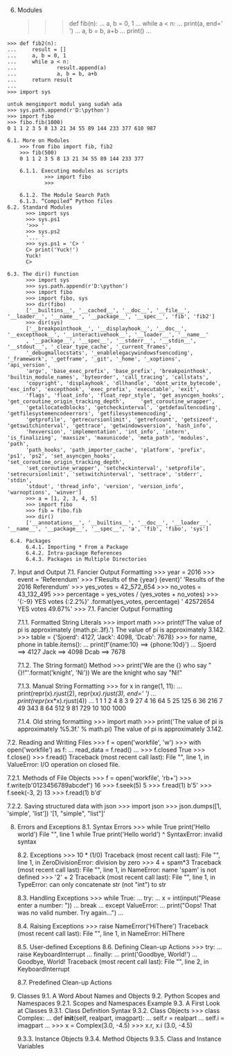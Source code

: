   6. Modules
        >>> def fib(n):
        ...     a, b = 0, 1
        ...     while a < n:
        ...             print(a, end=' ')
        ...             a, b = b, a+b
        ...     print()
        ...
        
    >>> def fib2(n):
    ...     result = []
    ...     a, b = 0, 1
    ...     while a < n:
    ...             result.append(a)
    ...             a, b = b, a+b
    ...     return result
    ...
    >>> import sys
    
    untuk mengimport modul yang sudah ada 
    >>> sys.path.append(r'D:\python')
    >>> import fibo
    >>> fibo.fib(1000)
    0 1 1 2 3 5 8 13 21 34 55 89 144 233 377 610 987
    
    6.1. More on Modules
        >>> from fibo import fib, fib2
        >>> fib(500)
        0 1 1 2 3 5 8 13 21 34 55 89 144 233 377
        
        6.1.1. Executing modules as scripts
                >>> import fibo
                >>>

        6.1.2. The Module Search Path
        6.1.3. “Compiled” Python files
    6.2. Standard Modules
          >>> import sys
          >>> sys.ps1
          '>>> '
          >>> sys.ps2
          '... '
          >>> sys.ps1 = 'C> '
          C> print('Yuck!')
          Yuck!
          C>
          
    6.3. The dir() Function
          >>> import sys
          >>> sys.path.append(r'D:\python')
          >>> import fibo
          >>> import fibo, sys
          >>> dir(fibo)
          ['__builtins__', '__cached__', '__doc__', '__file__', '__loader__', '__name__', '__package__', '__spec__', 'fib', 'fib2']
          >>> dir(sys)
          ['__breakpointhook__', '__displayhook__', '__doc__', '__excepthook__', '__interactivehook__', '__loader__', '__name__'
          , '__package__', '__spec__', '__stderr__', '__stdin__', '__stdout__', '_clear_type_cache', '_current_frames', 
          '_debugmallocstats', '_enablelegacywindowsfsencoding', '_framework', '_getframe', '_git', '_home', '_xoptions', 'api_version',
          'argv', 'base_exec_prefix', 'base_prefix', 'breakpointhook', 'builtin_module_names', 'byteorder', 'call_tracing', 'callstats',
          'copyright', 'displayhook', 'dllhandle', 'dont_write_bytecode', 'exc_info', 'excepthook', 'exec_prefix', 'executable', 'exit',
          'flags', 'float_info', 'float_repr_style', 'get_asyncgen_hooks', 'get_coroutine_origin_tracking_depth',     'get_coroutine_wrapper',
          'getallocatedblocks', 'getcheckinterval', 'getdefaultencoding', 'getfilesystemencodeerrors', 'getfilesystemencoding',
          'getprofile', 'getrecursionlimit', 'getrefcount', 'getsizeof', 'getswitchinterval', 'gettrace', 'getwindowsversion', 'hash_info',
          'hexversion', 'implementation', 'int_info', 'intern', 'is_finalizing', 'maxsize', 'maxunicode', 'meta_path', 'modules', 'path',
          'path_hooks', 'path_importer_cache', 'platform', 'prefix', 'ps1', 'ps2', 'set_asyncgen_hooks', 'set_coroutine_origin_tracking_depth',
          'set_coroutine_wrapper', 'setcheckinterval', 'setprofile', 'setrecursionlimit', 'setswitchinterval', 'settrace', 'stderr', 'stdin',
          'stdout', 'thread_info', 'version', 'version_info', 'warnoptions', 'winver']
          >>> a = [1, 2, 3, 4, 5]
          >>> import fibo
          >>> fib = fibo.fib
          >>> dir()
          ['__annotations__', '__builtins__', '__doc__', '__loader__', '__name__', '__package__', '__spec__', 'a', 'fib', 'fibo', 'sys']
          
     6.4. Packages
          6.4.1. Importing * From a Package
          6.4.2. Intra-package References
          6.4.3. Packages in Multiple Directories
          
7. Input and Output
    7.1. Fancier Output Formatting
        >>> year = 2016
        >>> event = 'Referendum'
        >>> f'Results of the {year} {event}'
        'Results of the 2016 Referendum'
        >>> yes_votes = 42_572_654
        >>> no_votes = 43_132_495
        >>> percentage = yes_votes / (yes_votes + no_votes)
        >>> '{:-9} YES votes {:2.2%}' .format(yes_votes, percentage)
        ' 42572654 YES votes 49.67%'
        >>> 7.1. Fancier Output Formatting
        
     7.1.1. Formatted String Literals
            >>> import math
            >>> print(f'The value of pi is approximately {math.pi:.3f}.')
            The value of pi is approximately 3.142.
            >>> table = {'Sjoerd': 4127, 'Jack': 4098, 'Dcab': 7678}
            >>> for name, phone in table.items():
            ...     print(f'{name:10} ==> {phone:10d}')
            ...
            Sjoerd     ==>       4127
            Jack       ==>       4098
            Dcab       ==>       7678
            
     7.1.2. The String format() Method
            >>> print('We are the {} who say "{}!"'.format('knight', 'Ni'))
            We are the knight who say "Ni!"
            
     7.1.3. Manual String Formatting
            >>> for x in range(1, 11):
            ...     print(repr(x).rjust(2), repr(x*x).rjust(3), end=' ')
            ...     print(repr(x*x*x).rjust(4))
            ...
             1   1    1
             2   4    8
             3   9   27
             4  16   64
             5  25  125
             6  36  216
             7  49  343
             8  64  512
             9  81  729
            10 100 1000
            
     7.1.4. Old string formatting
            >>> import math
            >>> print('The value of pi is approximately %5.3f.' % math.pi)
            The value of pi is approximately 3.142.
            
7.2. Reading and Writing Files
      >>> f = open('workfile', 'w')
      >>> with open('workfile') as f:
      ...     read_data = f.read()
      ...
      >>> f.closed
      True 
      >>> f.close()
      >>> f.read()
      Traceback (most recent call last):
        File "<stdin>", line 1, in <module>
      ValueError: I/O operation on closed file.
      
   7.2.1. Methods of File Objects
          >>> f = open('workfile', 'rb+')
          >>> f.write(b'0123456789abcdef')
          16
          >>> f.seek(5)
          5
          >>> f.read(1)
          b'5'
          >>> f.seek(-3, 2)
          13
          >>> f.read(1)
          b'd'
          
   7.2.2. Saving structured data with json
          >>> import json
          >>> json.dumps([1, 'simple', 'list'])
          '[1, "simple", "list"]'
 
 8. Errors and Exceptions
    8.1. Syntax Errors
          >>> while True print('Hello world')
            File "<stdin>", line 1
              while True print('Hello world')
                             ^
          SyntaxError: invalid syntax
  
    8.2. Exceptions
          >>> 10 * (1/0)
          Traceback (most recent call last):
            File "<stdin>", line 1, in <module>
          ZeroDivisionError: division by zero
          >>> 4 + spam*3
          Traceback (most recent call last):
            File "<stdin>", line 1, in <module>
          NameError: name 'spam' is not defined
          >>> '2' + 2
          Traceback (most recent call last):
            File "<stdin>", line 1, in <module>
          TypeError: can only concatenate str (not "int") to str
  
    8.3. Handling Exceptions
          >>> while True:
              ...     try:
              ...             x = int(input("Please enter a number: "))
              ...             break
              ...     except ValueError:
              ...             print("Oops! That was no valid number. Try again...")
              ...
              
    8.4. Raising Exceptions
          >>> raise NameError('HiThere')
          Traceback (most recent call last):
            File "<stdin>", line 1, in <module>
          NameError: HiThere
  
    8.5. User-defined Exceptions
    8.6. Defining Clean-up Actions
          >>> try:
          ...     raise KeyboardInterrupt
          ... finally:
          ...     print('Goodbye, World!')
          ...
          Goodbye, World!
          Traceback (most recent call last):
            File "<stdin>", line 2, in <module>
          KeyboardInterrupt
  
    8.7. Predefined Clean-up Actions
 9. Classes
    9.1. A Word About Names and Objects
    9.2. Python Scopes and Namespaces
        9.2.1. Scopes and Namespaces Example
    9.3. A First Look at Classes
        9.3.1. Class Definition Syntax
        9.3.2. Class Objects
                >>> class Complex:
                ...     def __init__(self, realpart, imagpart):
                ...             self.r = realpart
                ...             self.i = imagpart
                ...
                >>> x = Complex(3.0, -4.5)
                >>> x.r, x.i
                (3.0, -4.5)
                
       9.3.3. Instance Objects
       9.3.4. Method Objects
       9.3.5. Class and Instance Variables
       
  
          
          
          
            
            
               

